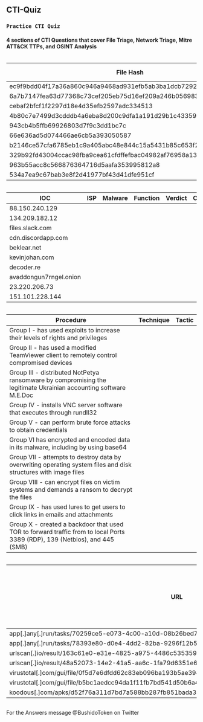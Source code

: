 ## CTI-Quiz

### `Practice CTI Quiz`

#### 4 sections of CTI Questions that cover File Triage, Network Triage, Mitre ATT&CK TTPs, and OSINT Analysis
```
```
| File Hash | File Contents | Function | Verdict | Comment |
| --- | --- | --- | --- |  --- |
| ec9f9bdd04f17a36a860c946a9468ad931efb5ab3ba1dcb7292f965043c445aa | | | | | 
| 6a7b7147fea63d77368c73cef205eb75d16ef209a246b05698358a28fd16e502 | | | | | 
| cebaf2bfcf1f2297d18e4d35efb2597adc334513 | | | | | 
| 4b80c7e7499d3cdddb4a6eba8d200c9dfa1a191d29b1c4335932c676157767d1 | | | | | 
| 943cb4b5ffb69926803d7f9c3dd1bc7c | | | | | 
| 66e636ad5d074466ae6cb5a393050587 | | | | | 
| b2146ce57cfa6785eb1c9a405abc48e844c15a5431b85c653f2bda57e03f7449 | | | | | 
| 329b92fd43004ccac98fba9cea61cfdffefbac04982af76958a13b85780c3301 | | | | | 
| 963b55acc8c566876364716d5aafa353995812a8 | | | | | 
|  534a7ea9c67bab3e8f2d41977bf43d41dfe951cf | | | | | 
```
```
| IOC | ISP | Malware | Function | Verdict | Comment |
| --- | --- | --- | --- |  --- | --- |
| 88.150.240.129 | | | | | 
| 134.209.182.12 | | | | | 
| files.slack.com | | | | | 
| cdn.discordapp.com | | | | | 
| beklear.net | | | | | 
| kevinjohan.com | | | | | 
| decoder.re | | | | | 
| avaddongun7rngel.onion | | | | | 
| 23.220.206.73 | | | | | 
| 151.101.228.144  | | | | |
```
```
| Procedure | Technique | Tactic |
| --- | --- | --- |
| Group I - has used exploits to increase their levels of rights and privileges | |
| Group II - has used a modified TeamViewer client to remotely control compromised devices | |
| Group III - distributed NotPetya ransomware by compromising the legitimate Ukrainian accounting software M.E.Doc | |
| Group IV - installs VNC server software that executes through rundll32 | |
| Group V - can perform brute force attacks to obtain credentials | |
| Group VI has encrypted and encoded data in its malware, including by using base64 | |
| Group VII - attempts to destroy data by overwriting operating system files and disk structures with image files | |
| Group VIII - can encrypt files on victim systems and demands a ransom to decrypt the files | |
| Group IX - has used lures to get users to click links in emails and attachments | |
| Group X - created a backdoor that used TOR to forward traffic from to local Ports 3389 (RDP), 139 (Netbios), and 445 (SMB) | |
```
```
| URL| Usint OSINT, describe what is happening in the given scenario |
| --- | --- |
| app[.]any[.]run/tasks/70259ce5-e073-4c00-a10d-08b26bed770d/ | |
| app[.]any[.]run/tasks/78393e80-d0e4-4dd2-82ba-9296f12b544a/ | |
| urlscan[.]io/result/163c61e0-e31e-4825-a975-4486c535359d/ | |
| urlscan[.]io/result/48a52073-14e2-41a5-aa6c-1fa79d6351e6/ | |
| virustotal[.]com/gui/file/0f5d7e6dfdd62c83eb096ba193b5ae394001bac036745495674156ead6557589/details | |
| virustotal[.]com/gui/file/b5bc1aedcc94da1f11fb7bd541d50b6a4aa37147d86f02998b205f2b60240013/detection | |
| koodous[.]com/apks/d52f76a311d7bd7a588bb287fb851bada34e7063ac5c83b9bc348251f02878a5 | |
```
```
For the Answers message @BushidoToken on Twitter
